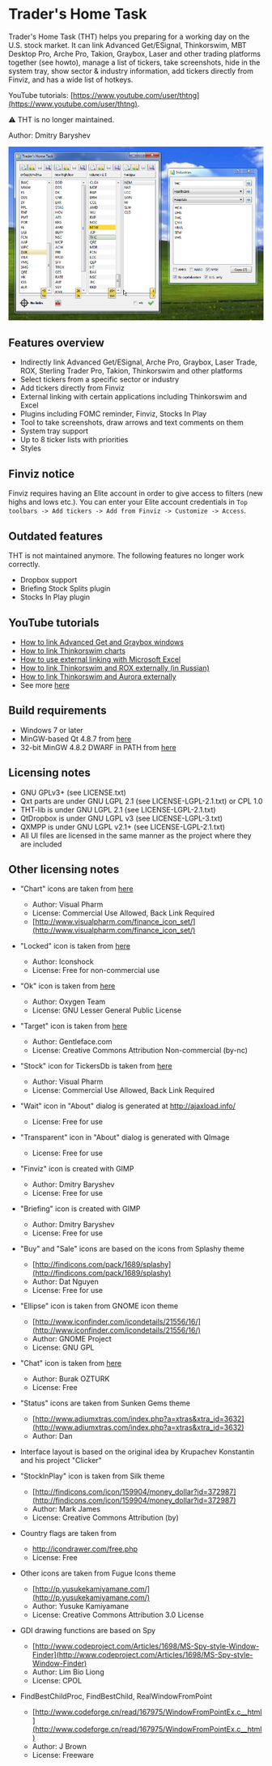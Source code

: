 # Trader's Home Task

Trader's Home Task (THT) helps you preparing for a working day on the U.S. stock market.
It can link Advanced Get/ESignal, Thinkorswim, MBT Desktop Pro, Arche Pro, Takion, Graybox, Laser and other trading
platforms together (see howto), manage a list of tickers, take screenshots, hide in the system tray, show sector & industry
information, add tickers directly from Finviz, and has a wide list of hotkeys.

YouTube tutorials: [https://www.youtube.com/user/thtng](https://www.youtube.com/user/thtng).

:warning: THT is no longer maintained.

Author: Dmitry Baryshev

![THT](.github/tht.png?raw=true)

## Features overview

- Indirectly link Advanced Get/ESignal, Arche Pro, Graybox, Laser Trade, ROX, Sterling Trader Pro, Takion, Thinkorswim and other platforms
- Select tickers from a specific sector or industry
- Add tickers directly from Finviz
- External linking with certain applications including Thinkorswim and Excel
- Plugins including FOMC reminder, Finviz, Stocks In Play
- Tool to take screenshots, draw arrows and text comments on them
- System tray support
- Up to 8 ticker lists with priorities
- Styles

## Finviz notice

Finviz requires having an Elite account in order to give access to filters (new highs and lows etc.). You can enter your Elite account
credentials in `Top toolbars -> Add tickers -> Add from Finviz -> Customize -> Access`.

## Outdated features

THT is not maintained anymore. The following features no longer work correctly.

- Dropbox support
- Briefing Stock Splits plugin
- Stocks In Play plugin

## YouTube tutorials

- [How to link Advanced Get and Graybox windows](https://www.youtube.com/watch?v=UBgSxmDNyBk)
- [How to link Thinkorswim charts](https://www.youtube.com/watch?v=c6G5PbT8BzA)
- [How to use external linking with Microsoft Excel](https://www.youtube.com/watch?v=JH2YuYexfxE)
- [How to link Thinkorswim and ROX externally (in Russian)](https://www.youtube.com/watch?v=hV7C87Mj2-U)
- [How to link Thinkorswim and Aurora externally](https://www.youtube.com/watch?v=L2KVOYLglE8)
- See more [here](https://www.youtube.com/user/thtng)

## Build requirements

- Windows 7 or later
- MinGW-based Qt 4.8.7 from [here](https://download.qt.io/archive/qt/4.8/4.8.7)
- 32-bit MinGW 4.8.2 DWARF in PATH from [here](https://sourceforge.net/projects/mingw-w64/files/Toolchains%20targetting%20Win32/Personal%20Builds/mingw-builds/4.8.2/threads-posix/dwarf/i686-4.8.2-release-posix-dwarf-rt_v3-rev3.7z/download)

## Licensing notes

- GNU GPLv3+ (see LICENSE.txt)
- Qxt parts are under GNU LGPL 2.1 (see LICENSE-LGPL-2.1.txt) or CPL 1.0
- THT-lib is under GNU LGPL 2.1 (see LICENSE-LGPL-2.1.txt)
- QtDropbox is under GNU LGPL v3 (see LICENSE-LGPL-3.txt)
- QXMPP is under GNU LGPL v2.1+ (see LICENSE-LGPL-2.1.txt)
- All UI files are licensed in the same manner as the project where they are included

## Other licensing notes

* "Chart" icons are taken from [here](http://www.gettyicons.com/free-icon/112/finance-icon-set/free-bar-chart-icon-png/)
  - Author: Visual Pharm
  - License: Commercial Use Allowed, Back Link Required
  - [http://www.visualpharm.com/finance_icon_set/](http://www.visualpharm.com/finance_icon_set/)

* "Locked" icon is taken from [here](http://www.iconarchive.com/show/sigma-general-icons-by-iconshock/lock-icon.html)
  - Author: Iconshock
  - License: Free for non-commercial use

* "Ok" icon is taken from [here](http://www.iconarchive.com/show/oxygen-icons-by-oxygen-icons.org/Actions-dialog-ok-apply-icon.html)
  - Author: Oxygen Team
  - License: GNU Lesser General Public License

* "Target" icon is taken from [here](http://findicons.com/icon/267728/target?id=427393)
  - Author: Gentleface.com
  - License: Creative Commons Attribution Non-commercial (by-nc)

* "Stock" icon for TickersDb is taken from [here](http://www.iconfinder.com/icondetails/17225/128/analysis_chart_graph_pie_statistics_icon)
  - Author: Visual Pharm
  - License: Commercial Use Allowed, Back Link Required

* "Wait" icon in "About" dialog is generated at http://ajaxload.info/
  - License: Free for use

* "Transparent" icon in "About" dialog is generated with QImage
  - License: Free for use

* "Finviz" icon is created with GIMP
  - Author: Dmitry Baryshev
  - License: Free for use

* "Briefing" icon is created with GIMP
  - Author: Dmitry Baryshev
  - License: Free for use

* "Buy" and "Sale" icons are based on the icons from Splashy theme
  - [http://findicons.com/pack/1689/splashy](http://findicons.com/pack/1689/splashy)
  - Author: Dat Nguyen
  - License: Free for use

* "Ellipse" icon is taken from GNOME icon theme
  - [http://www.iconfinder.com/icondetails/21556/16/](http://www.iconfinder.com/icondetails/21556/16/)
  - Author: GNOME Project
  - License: GNU GPL

* "Chat" icon is taken from [here](http://findicons.com/icon/73394/chat_bubble?id=332798)
  - Author: Burak OZTURK
  - License: Free

* "Status" icons are taken from Sunken Gems theme
  - [http://www.adiumxtras.com/index.php?a=xtras&xtra_id=3632](http://www.adiumxtras.com/index.php?a=xtras&xtra_id=3632)
  - Author: Dan

* Interface layout is based on the original idea by Krupachev  Konstantin and his project "Clicker"

* "StockInPlay" icon is taken from Silk theme
  - [http://findicons.com/icon/159904/money_dollar?id=372987](http://findicons.com/icon/159904/money_dollar?id=372987)
  - Author: Mark James
  - License: Creative Commons Attribution (by)

* Country flags are taken from
  - http://icondrawer.com/free.php
  - License: Free

* Other icons are taken from Fugue Icons theme
  - [http://p.yusukekamiyamane.com/](http://p.yusukekamiyamane.com/)
  - Author: Yusuke Kamiyamane
  - License: Creative Commons Attribution 3.0 License

* GDI drawing functions are based on Spy
  - [http://www.codeproject.com/Articles/1698/MS-Spy-style-Window-Finder](http://www.codeproject.com/Articles/1698/MS-Spy-style-Window-Finder)
  - Author: Lim Bio Liong
  - License: CPOL

* FindBestChildProc, FindBestChild, RealWindowFromPoint
  - [http://www.codeforge.cn/read/167975/WindowFromPointEx.c__html](http://www.codeforge.cn/read/167975/WindowFromPointEx.c__html)
  - Author: J Brown
  - License: Freeware
